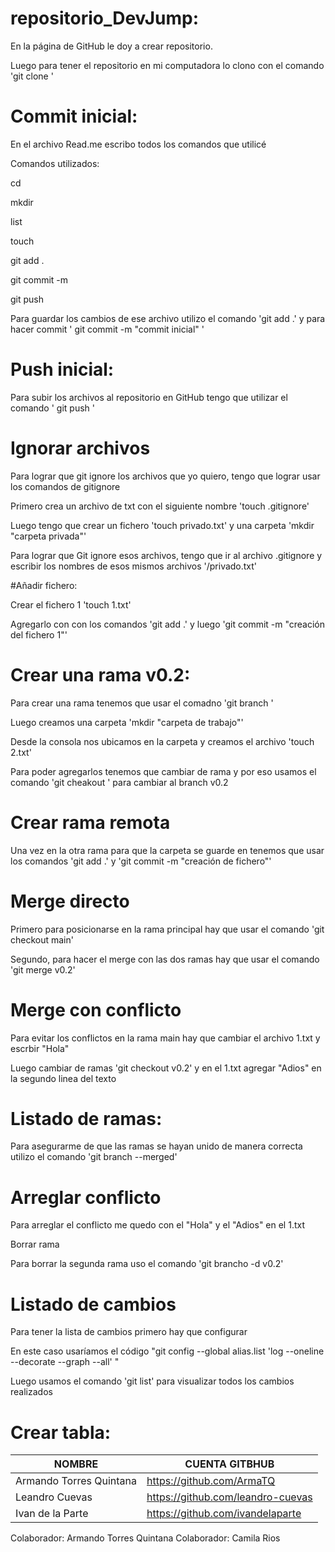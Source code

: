 # repositorio_DevJump:

En la página de GitHub le doy a crear repositorio.

Luego para tener el repositorio en mi computadora lo clono con el comando 'git clone <link del repositorio>'

# Commit inicial:

En el archivo Read.me escribo todos los comandos que utilicé

Comandos utilizados:

cd

mkdir

list

touch

git add .

git commit -m 

git push

Para guardar los cambios de ese archivo utilizo el comando 'git add .' y para hacer commit ' git commit -m "commit inicial" '

# Push inicial:

Para subir los archivos al repositorio en GitHub tengo que utilizar el comando ' git push '

# Ignorar archivos

Para lograr que git ignore los archivos que yo quiero, tengo que lograr usar los comandos de gitignore

Primero crea un archivo de txt con el siguiente nombre 'touch .gitignore'

Luego tengo que crear un fichero 'touch privado.txt' y una carpeta 'mkdir "carpeta privada"'

Para lograr que Git ignore esos archivos, tengo que ir al archivo .gitignore y escribir los nombres de esos mismos archivos '/privado.txt'

#Añadir fichero:

Crear el fichero 1 'touch 1.txt'

Agregarlo con con los comandos 'git add .' y luego 'git commit -m "creación del fichero 1"'

# Crear una rama v0.2:

Para crear una rama tenemos que usar el comadno 'git branch <nombre de la rama>'



Luego creamos una carpeta 'mkdir "carpeta de trabajo"' 
  
Desde la consola nos ubicamos en la carpeta y creamos el archivo 'touch 2.txt'
  
Para poder agregarlos tenemos que cambiar de rama y por eso usamos el comando 'git cheakout <nombre de la rama>' para cambiar al branch v0.2

# Crear rama remota
  
Una vez en la otra rama para que la carpeta se guarde en tenemos que usar los comandos 'git add .' y 'git commit -m "creación de fichero"'
  
# Merge directo

Primero para posicionarse en la rama principal hay que usar el comando 'git checkout main'
  
Segundo, para hacer el merge con las dos ramas hay que usar el comando 'git merge v0.2'
  
# Merge con conflicto
  
Para evitar los conflictos en la rama main hay que cambiar el archivo 1.txt y escrbir "Hola"
  
Luego cambiar de ramas 'git checkout v0.2' y en el 1.txt agregar "Adios" en la segundo linea del texto
  
# Listado de ramas:
  
Para asegurarme de que las ramas se hayan unido de manera correcta utilizo el comando 'git branch --merged'
  
# Arreglar conflicto

Para arreglar el conflicto me quedo con el "Hola" y el "Adios" en el 1.txt

Borrar rama

Para borrar la segunda rama uso el comando 'git brancho -d v0.2'
  
# Listado de cambios 
  
Para tener la lista de cambios primero hay que configurar
  
En este caso usaríamos el código "git config --global alias.list 'log --oneline --decorate --graph --all' "

Luego usamos el comando 'git list' para visualizar todos los cambios realizados

# Crear tabla: 
  
| NOMBRE | CUENTA GITBHUB |
| -- | -- |
|Armando Torres Quintana | https://github.com/ArmaTQ |
| Leandro Cuevas | https://github.com/leandro-cuevas |
| Ivan de la Parte | https://github.com/ivandelaparte |
  
 Colaborador: Armando Torres Quintana
 Colaborador: Camila Rios
